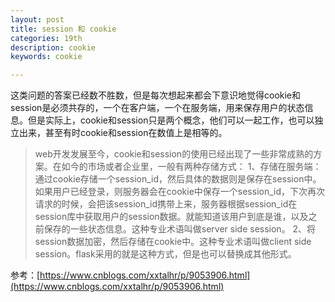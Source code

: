 ```yaml
---
layout: post
title: session 和 cookie
categories: 19th
description: cookie
keywords: cookie

---
```


这类问题的答案已经数不胜数，但是每次想起来都会下意识地觉得cookie和session是必须共存的，一个在客户端，一个在服务端，用来保存用户的状态信息。但是实际上，cookie和session只是两个概念，他们可以一起工作，也可以独立出来，甚至有时cookie和session在数值上是相等的。

>web开发发展至今，cookie和session的使用已经出现了一些非常成熟的方案。在如今的市场或者企业里，一般有两种存储方式：
1、存储在服务端：通过cookie存储一个session_id，然后具体的数据则是保存在session中。如果用户已经登录，则服务器会在cookie中保存一个session_id，下次再次请求的时候，会把该session_id携带上来，服务器根据session_id在session库中获取用户的session数据。就能知道该用户到底是谁，以及之前保存的一些状态信息。这种专业术语叫做server side session。
2、将session数据加密，然后存储在cookie中。这种专业术语叫做client side session。flask采用的就是这种方式，但是也可以替换成其他形式。

参考：[https://www.cnblogs.com/xxtalhr/p/9053906.html](https://www.cnblogs.com/xxtalhr/p/9053906.html)

